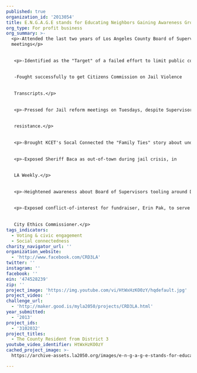 ```yaml
---
published: true
organization_id: '2013054'
title: E.N.G.A.G.E stands for Educating Neighbors Gaining Awareness Growing Engaged
org_type: For profit business
org_summary: >-
  <p>-Attended the last two years of Los Angeles County Board of Supervisors
  meetings</p>
   
   
   <p>-Identified as the "Target" of a failed effort to limit public comment.
   
   
   -Fought successfully to get Citizens Commission on Jail Violence 
   
   
   Transcripts.</p>
   
   
   <p>-Pressed for Jail reform meetings on Tuesdays, despite Supervisorial 
   
   
   resistance.</p>
   
   
   <p>-Brought KCET's Socal Connected the "Family Ties" story about undue Lobbying influence.</p>
   
   
   <p>-Exposed Sheriff Baca as out-of-town during jail crisis, in 
   
   
   LA Weekly.</p>
   
   
   <p>-Heightened awareness about Board of Supervisors tooling around DC in limos.</p>
   
   
   <p>-Exposed conflict-of-interest for fundraiser, Erin Pak, to serve as 
   
   
   City Ethics Commissioner.</p>
tags_indicators:
  - Voting & civic engagement
  - Social connectedness
charity_navigator_url: ''
organization_website:
  - 'http://www.facebook.com/CRD3LA'
twitter: ''
instagram: ''
facebook: ''
ein: '474528239'
zip: ''
project_image: 'https://img.youtube.com/vi/HtWxHzKO0zY/hqdefault.jpg'
project_video: ''
challenge_url:
  - 'http://maker.good.is/myla2050/projects/CRD3LA.html'
year_submitted:
  - '2013'
project_ids:
  - '3102032'
project_titles:
  - The County Resident from District 3
youtube_video_identifier: HtWxHzKO0zY
cached_project_image: >-
  https://archive-assets.la2050.org/images/e-n-g-a-g-e-stands-for-educating-neighbors-gaining-awareness-growing-engaged/img.youtube.com/vi/HtWxHzKO0zY/hqdefault.jpg

---
```

